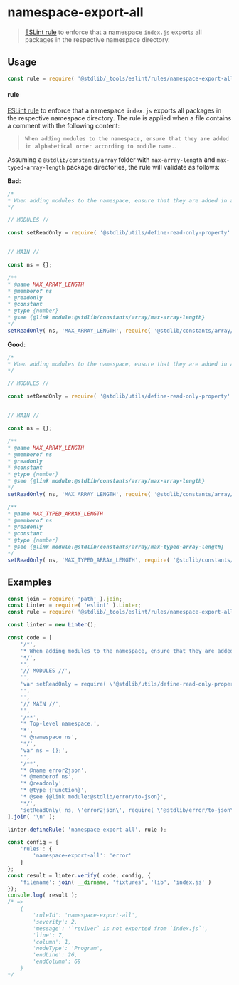 <!--

@license Apache-2.0

Copyright (c) 2021 The Stdlib Authors.

Licensed under the Apache License, Version 2.0 (the "License");
you may not use this file except in compliance with the License.
You may obtain a copy of the License at

   http://www.apache.org/licenses/LICENSE-2.0

Unless required by applicable law or agreed to in writing, software
distributed under the License is distributed on an "AS IS" BASIS,
WITHOUT WARRANTIES OR CONDITIONS OF ANY KIND, either express or implied.
See the License for the specific language governing permissions and
limitations under the License.

-->

# namespace-export-all

> [ESLint rule][eslint-rules] to enforce that a namespace `index.js` exports all packages in the respective namespace directory.

<section class="intro">

</section>

<!-- /.intro -->

<section class="usage">

## Usage

```javascript
const rule = require( '@stdlib/_tools/eslint/rules/namespace-export-all' );
```

#### rule

[ESLint rule][eslint-rules] to enforce that a namespace `index.js` exports all packages in the respective namespace directory. The rule is applied when a file contains a comment with the following content: 

> `When adding modules to the namespace, ensure that they are added in alphabetical order according to module name.`.

Assuming a `@stdlib/constants/array` folder with `max-array-length` and `max-typed-array-length` package directories, the rule will validate as follows:

**Bad**:

```javascript
/*
* When adding modules to the namespace, ensure that they are added in alphabetical order according to module name.
*/

// MODULES //

const setReadOnly = require( '@stdlib/utils/define-read-only-property' );


// MAIN //

const ns = {};

/**
* @name MAX_ARRAY_LENGTH
* @memberof ns
* @readonly
* @constant
* @type {number}
* @see {@link module:@stdlib/constants/array/max-array-length}
*/
setReadOnly( ns, 'MAX_ARRAY_LENGTH', require( '@stdlib/constants/array/max-array-length' ) );
```

**Good**:

```javascript
/*
* When adding modules to the namespace, ensure that they are added in alphabetical order according to module name.
*/

// MODULES //

const setReadOnly = require( '@stdlib/utils/define-read-only-property' );


// MAIN //

const ns = {};

/**
* @name MAX_ARRAY_LENGTH
* @memberof ns
* @readonly
* @constant
* @type {number}
* @see {@link module:@stdlib/constants/array/max-array-length}
*/
setReadOnly( ns, 'MAX_ARRAY_LENGTH', require( '@stdlib/constants/array/max-array-length' ) );

/**
* @name MAX_TYPED_ARRAY_LENGTH
* @memberof ns
* @readonly
* @constant
* @type {number}
* @see {@link module:@stdlib/constants/array/max-typed-array-length}
*/
setReadOnly( ns, 'MAX_TYPED_ARRAY_LENGTH', require( '@stdlib/constants/array/max-typed-array-length' ) );
```

</section>

<!-- /.usage -->

<section class="examples">

## Examples

<!-- eslint no-undef: "error" -->

```javascript
const join = require( 'path' ).join;
const Linter = require( 'eslint' ).Linter;
const rule = require( '@stdlib/_tools/eslint/rules/namespace-export-all' );

const linter = new Linter();

const code = [
    '/*',
    '* When adding modules to the namespace, ensure that they are added in alphabetical order according to module name.',
    '*/',
    '',
    '// MODULES //',
    '',
    'var setReadOnly = require( \'@stdlib/utils/define-read-only-property\' );',
    '',
    '',
    '// MAIN //',
    '',
    '/**',
    '* Top-level namespace.',
    '*',
    '* @namespace ns',
    '*/',
    'var ns = {};',
    '',
    '/**',
    '* @name error2json',
    '* @memberof ns',
    '* @readonly',
    '* @type {Function}',
    '* @see {@link module:@stdlib/error/to-json}',
    '*/',
    'setReadOnly( ns, \'error2json\', require( \'@stdlib/error/to-json\' ) );'
].join( '\n' );

linter.defineRule( 'namespace-export-all', rule );

const config = {
    'rules': {
        'namespace-export-all': 'error'
    }
};
const result = linter.verify( code, config, {
    'filename': join( __dirname, 'fixtures', 'lib', 'index.js' )
});
console.log( result );
/* =>
    {
        'ruleId': 'namespace-export-all',
        'severity': 2,
        'message': '`reviver` is not exported from `index.js`',
        'line': 7,
        'column': 1,
        'nodeType': 'Program',
        'endLine': 26,
        'endColumn': 69
    }
*/
```

</section>

<!-- /.examples -->

<!-- Section for related `stdlib` packages. Do not manually edit this section, as it is automatically populated. -->

<section class="related">

</section>

<!-- /.related -->

<!-- Section for all links. Make sure to keep an empty line after the `section` element and another before the `/section` close. -->

<section class="links">

[eslint-rules]: https://eslint.org/docs/developer-guide/working-with-rules

</section>

<!-- /.links -->
